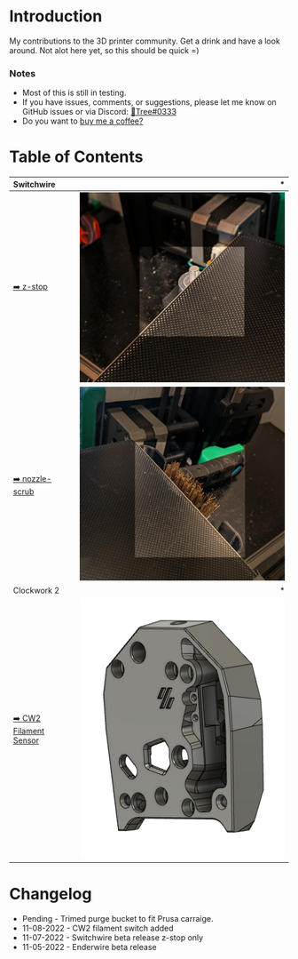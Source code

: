 # Introduction
My contributions to the 3D printer community. Get a drink and have a look around. Not alot here yet, so this should be quick =)


### Notes
- Most of this is still in testing.
- If you have issues, comments, or suggestions, please let me know on GitHub issues or via Discord: [:page_facing_up:Tree#0333](https://discordapp.com/users/934247044569264239)
- Do you want to [buy me a coffee?](https://www.paypal.com/paypalme/DustinRange)

# Table of Contents
Switchwire | *
:--- | ---:
[:arrow_right: z-stop](/z-stop/) | [![](/images/z-stop.jpg)](/z-stop/)
[:arrow_right: nozzle-scrub](/nozzle-scrub/) | [![](/images/nozzle-scrub.jpg)](/nozzle-scrub/)
Clockwork 2 | *
[:arrow_right: CW2 Filament Sensor](/CW2-FRS/) | [![](/CW2-FRS/images/CW2-FRS-whole.PNG)](/CW2-FRS/)

# Changelog
- Pending - Trimed purge bucket to fit Prusa carraige. 
- 11-08-2022 - CW2 filament switch added
- 11-07-2022 - Switchwire beta release z-stop only
- 11-05-2022 - Enderwire beta release
